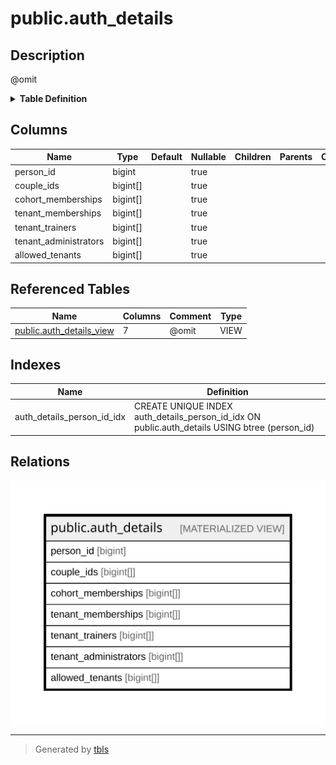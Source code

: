 # public.auth_details

## Description

@omit

<details>
<summary><strong>Table Definition</strong></summary>

```sql
CREATE MATERIALIZED VIEW auth_details AS (
 SELECT auth_details_view.person_id,
    auth_details_view.couple_ids,
    auth_details_view.cohort_memberships,
    auth_details_view.tenant_memberships,
    auth_details_view.tenant_trainers,
    auth_details_view.tenant_administrators,
    auth_details_view.allowed_tenants
   FROM auth_details_view
)
```

</details>

## Columns

| Name | Type | Default | Nullable | Children | Parents | Comment |
| ---- | ---- | ------- | -------- | -------- | ------- | ------- |
| person_id | bigint |  | true |  |  |  |
| couple_ids | bigint[] |  | true |  |  |  |
| cohort_memberships | bigint[] |  | true |  |  |  |
| tenant_memberships | bigint[] |  | true |  |  |  |
| tenant_trainers | bigint[] |  | true |  |  |  |
| tenant_administrators | bigint[] |  | true |  |  |  |
| allowed_tenants | bigint[] |  | true |  |  |  |

## Referenced Tables

| Name | Columns | Comment | Type |
| ---- | ------- | ------- | ---- |
| [public.auth_details_view](public.auth_details_view.md) | 7 | @omit | VIEW |

## Indexes

| Name | Definition |
| ---- | ---------- |
| auth_details_person_id_idx | CREATE UNIQUE INDEX auth_details_person_id_idx ON public.auth_details USING btree (person_id) |

## Relations

![er](public.auth_details.svg)

---

> Generated by [tbls](https://github.com/k1LoW/tbls)
